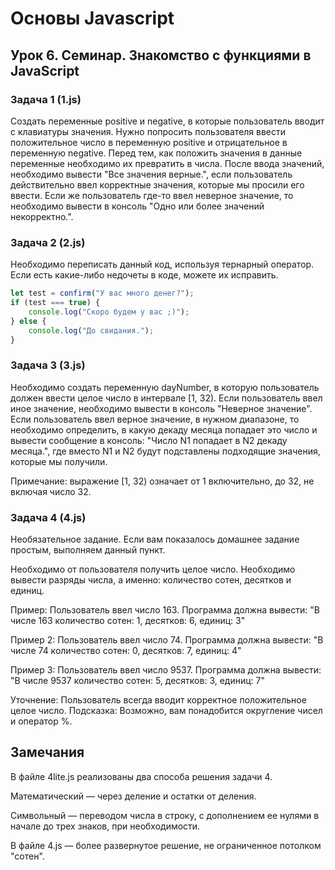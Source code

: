 # Основы Javascript

## Урок 6. Семинар. Знакомство с функциями в JavaScript

### Задача 1 (1.js)

Создать переменные positive и negative, в которые пользователь вводит с
клавиатуры значения. Нужно попросить пользователя ввести положительное число в
переменную positive и отрицательное в переменную negative.
Перед тем, как положить значения в данные переменные необходимо их превратить
в числа.
После ввода значений, необходимо вывести "Все значения верные.", если
пользователь действительно ввел корректные значения, которые мы просили его
ввести.
Если же пользователь где-то ввел неверное значение, то необходимо вывести
в консоль "Одно или более значений некорректно.".

### Задача 2 (2.js)

Необходимо переписать данный код, используя тернарный оператор.
Если есть какие-либо недочеты в коде, можете их исправить.

```js
let test = confirm("У вас много денег?");
if (test === true) {
    console.log("Скоро будем у вас ;)");
} else {
    console.log("До свидания.");
}
```

### Задача 3 (3.js)

Необходимо создать переменную dayNumber, в которую пользователь должен ввести
целое число в интервале [1, 32).
Если пользователь ввел иное значение, необходимо вывести в консоль
"Неверное значение".
Если пользователь ввел верное значение, в нужном диапазоне, то необходимо
определить, в какую декаду месяца попадает это число и вывести сообщение в
консоль: "Число N1 попадает в N2 декаду месяца.", где вместо N1 и N2 будут
подставлены подходящие значения, которые мы получили.

Примечание: выражение [1, 32) означает от 1 включительно, до 32, не включая
число 32.

### Задача 4 (4.js)

Необязательное задание.
Если вам показалось домашнее задание простым, выполняем данный пункт.

Необходимо от пользователя получить целое число.
Необходимо вывести разряды числа, а именно: количество сотен, десятков и единиц.

Пример:
Пользователь ввел число 163. Программа должна вывести:
"В числе 163 количество сотен: 1, десятков: 6, единиц: 3"

Пример 2:
Пользователь ввел число 74. Программа должна вывести:
"В числе 74 количество сотен: 0, десятков: 7, единиц: 4"

Пример 3:
Пользователь ввел число 9537. Программа должна вывести:
"В числе 9537 количество сотен: 5, десятков: 3, единиц: 7"

Уточнение: Пользователь всегда вводит корректное положительное целое число.
Подсказка: Возможно, вам понадобится округление чисел и оператор %.

## Замечания

В файле 4lite.js реализованы два способа решения задачи 4.

Математический — через деление и остатки от деления.

Символьный — переводом числа в строку, с дополнением ее нулями в начале до трех знаков, при необходимости.

В файле 4.js — более развернутое решение, не ограниченное потолком "сотен".
